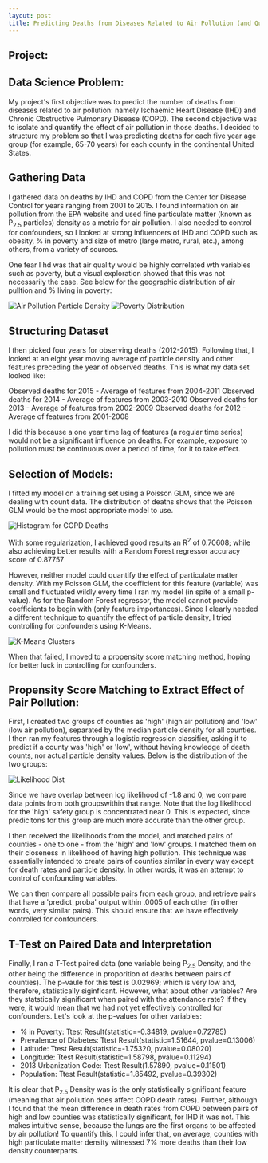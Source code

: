 ```yaml
---
layout: post
title: Predicting Deaths from Diseases Related to Air Pollution (and Quantifying the Effect of Air Pollution )
---
```

## Project:

## Data Science Problem: 
My project's first objective was to predict the number of deaths from diseases related to air pollution: namely Ischaemic Heart Disease (IHD) and Chronic Obstructive Pulmonary Disease (COPD). The second objective was to isolate and quantify the effect of air pollution in those deaths. I decided to structure my problem so that I was predicting deaths for each five year age group (for example, 65-70 years) for each county in the continental United States. 

## Gathering Data
I gathered data on deaths by IHD and COPD from the Center for Disease Control for years ranging from 2001 to 2015. I found information on air pollution from the EPA website and used fine particulate matter (known as P<sub>2.5</sub> particles) density as a metric for air pollution. I also needed to control for confounders, so I looked at strong influencers of IHD and COPD such as obesity, % in poverty and size of metro (large metro, rural, etc.), among others, from a variety of sources.

One fear I hd was that air quality would be highly correlated wth variables such as poverty, but a visual exploration showed that this was not necessarily the case. See below for the geographic distribution of air pulltion and % living in poverty:

![Air Pollution Particle Density](../images/Air.png?raw=true)
![Poverty Distribution](../images/Poverty.png?raw=true)

## Structuring Dataset
I then picked four years for observing deaths (2012-2015). Following that, I looked at an eight year moving average of particle density and other features preceding the year of observed deaths. This is what my data set looked like:

Observed deaths for 2015 - Average of features from 2004-2011
Observed deaths for 2014 - Average of features from 2003-2010
Observed deaths for 2013 - Average of features from 2002-2009
Observed deaths for 2012 - Average of features from 2001-2008

I did this because a one year time lag of features (a regular time series) would not be a significant influence on deaths. For example, exposure to pollution must be continuous over a period of time, for it to take effect.

## Selection of Models:
I fitted my model on a training set using a Poisson GLM, since we are dealing with count data. The distribution of deaths shows that the Poisson GLM would be the most appropriate model to use.

![Histogram for COPD Deaths](../images/COPD_Hist.png?raw=true)

With some regularization, I achieved good results an R<sup>2</sup> of 0.70608; while also achieving better results with a Random Forest regressor accuracy score of 0.87757

However, neither model could quantify the effect of particulate matter density. With my Poisson GLM, the coefficient for this feature (variable) was small and fluctuated wildly every time I ran my model (in spite of a small p-value). As for the Random Forest regressor, the model cannot provide coefficients to begin with (only feature importances). Since I clearly needed a different technique to quantify the effect of particle density, I tried controlling for confounders using K-Means. 

![K-Means Clusters](../images/COPD_K_Means.png?raw=true)

When that failed, I moved to a propensity score matching method, hoping for better luck in controlling for confounders.

## Propensity Score Matching to Extract Effect of Pair Pollution:
First, I created two groups of counties as 'high' (high air pollution) and 'low' (low air pollution), separated by the median particle density for all counties. I then ran my features through a logistic regression classifier, asking it to predict if a county was 'high' or 'low', without having knowledge of death counts, nor actual particle density values. Below is the distribution of the two groups:

![Likelihood Dist](../images/COPD_high_low_groups.png?raw=true)

Since we have overlap between log likelihood of -1.8 and 0, we compare data points from both groupswithin that range. Note that the log likelihood for the 'high' safety group is concentrated near 0. This is expected, since predicitons for this group are much more accurate than the other group.

I then received the likelihoods from the model, and matched pairs of counties - one to one - from the 'high' and 'low' groups. I matched them on their closeness in likelihood of having high pollution. This technique was essentially intended to create pairs of counties similar in every way except for death rates and particle density. In other words, it was an attempt to control of confounding variables.

We can then compare all possible pairs from each group, and retrieve pairs that have a 'predict_proba' output within .0005 of each other (in other words, very similar pairs). This should ensure that we have effectively controlled for confounders.

## T-Test on Paired Data and Interpretation
Finally, I ran a T-Test paired data (one variable being P<sub>2.5</sub> Density, and the other being the difference in proporition of deaths between pairs of counties). The p-vaule for this test is 0.02969; which is very low and, therefore, statistically siginficant. However, what about other variables? Are they statstically significant when paired with the attendance rate? If they were, it would mean that we had not yet effectively controlled for confounders. Let's look at the p-values for other variables:

* % in Poverty: Ttest Result(statistic=-0.34819, pvalue=0.72785) 
* Prevalence of Diabetes: Ttest Result(statistic=1.51644, pvalue=0.13006) 
* Latitude:  Ttest Result(statistic=-1.75320, pvalue=0.08020) 
* Longitude: Ttest Result(statistic=1.58798, pvalue=0.11294) 
* 2013 Urbanization Code: Ttest Result(1.57890, pvalue=0.11501) 
* Population: Ttest Result(statistic=1.85492, pvalue=0.39302) 

It is clear that P<sub>2.5</sub> Density was is the only statistically significant feature (meaning that air pollution does affect COPD death rates). Further, although I found that the mean difference in death rates from COPD between pairs of high and low counties was statistically significant, for IHD it was not. This makes intuitive sense, because the lungs are the first organs to be affected by air pollution! To quantify this, I could infer that, on average, counties with high particulate matter density witnessed 7% more deaths than their low density counterparts. 










